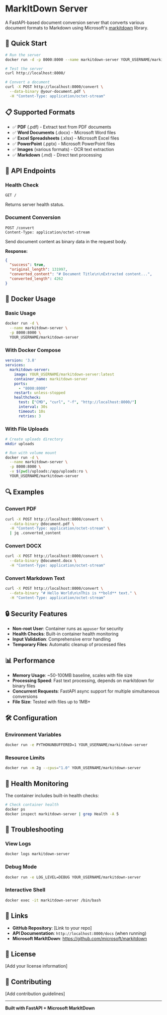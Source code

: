 # MarkItDown Server

A FastAPI-based document conversion server that converts various document formats to Markdown using Microsoft's [markitdown](https://github.com/microsoft/markitdown) library.

## 🚀 Quick Start

```bash
# Run the server
docker run -d -p 8000:8000 --name markitdown-server YOUR_USERNAME/markitdown-server

# Test the server
curl http://localhost:8000/

# Convert a document
curl -X POST http://localhost:8000/convert \
  --data-binary @your-document.pdf \
  -H "Content-Type: application/octet-stream"
```

## 📋 Supported Formats

- ✅ **PDF** (.pdf) - Extract text from PDF documents
- ✅ **Word Documents** (.docx) - Microsoft Word files
- ✅ **Excel Spreadsheets** (.xlsx) - Microsoft Excel files  
- ✅ **PowerPoint** (.pptx) - Microsoft PowerPoint files
- ✅ **Images** (various formats) - OCR text extraction
- ✅ **Markdown** (.md) - Direct text processing

## 🔧 API Endpoints

### Health Check
```http
GET /
```
Returns server health status.

### Document Conversion
```http
POST /convert
Content-Type: application/octet-stream
```

Send document content as binary data in the request body.

**Response:**
```json
{
  "success": true,
  "original_length": 131997,
  "converted_content": "# Document Title\n\nExtracted content...",
  "converted_length": 4262
}
```

## 🐳 Docker Usage

### Basic Usage
```bash
docker run -d \
  --name markitdown-server \
  -p 8000:8000 \
  YOUR_USERNAME/markitdown-server
```

### With Docker Compose
```yaml
version: '3.8'
services:
  markitdown-server:
    image: YOUR_USERNAME/markitdown-server:latest
    container_name: markitdown-server
    ports:
      - "8000:8000"
    restart: unless-stopped
    healthcheck:
      test: ["CMD", "curl", "-f", "http://localhost:8000/"]
      interval: 30s
      timeout: 10s
      retries: 3
```

### With File Uploads
```bash
# Create uploads directory
mkdir uploads

# Run with volume mount
docker run -d \
  --name markitdown-server \
  -p 8000:8000 \
  -v $(pwd)/uploads:/app/uploads:ro \
  YOUR_USERNAME/markitdown-server
```

## 🔍 Examples

### Convert PDF
```bash
curl -X POST http://localhost:8000/convert \
  --data-binary @document.pdf \
  -H "Content-Type: application/octet-stream" \
  | jq .converted_content
```

### Convert DOCX
```bash
curl -X POST http://localhost:8000/convert \
  --data-binary @document.docx \
  -H "Content-Type: application/octet-stream"
```

### Convert Markdown Text
```bash
curl -X POST http://localhost:8000/convert \
  --data-binary "# Hello World\n\nThis is **bold** text." \
  -H "Content-Type: application/octet-stream"
```

## 🔒 Security Features

- **Non-root User**: Container runs as `appuser` for security
- **Health Checks**: Built-in container health monitoring
- **Input Validation**: Comprehensive error handling
- **Temporary Files**: Automatic cleanup of processed files

## 📊 Performance

- **Memory Usage**: ~50-100MB baseline, scales with file size
- **Processing Speed**: Fast text processing, depends on markitdown for binary files
- **Concurrent Requests**: FastAPI async support for multiple simultaneous conversions
- **File Size**: Tested with files up to 1MB+

## 🛠️ Configuration

### Environment Variables
```bash
docker run -e PYTHONUNBUFFERED=1 YOUR_USERNAME/markitdown-server
```

### Resource Limits
```bash
docker run -m 2g --cpus="1.0" YOUR_USERNAME/markitdown-server
```

## 🏥 Health Monitoring

The container includes built-in health checks:

```bash
# Check container health
docker ps
docker inspect markitdown-server | grep Health -A 5
```

## 🐞 Troubleshooting

### View Logs
```bash
docker logs markitdown-server
```

### Debug Mode
```bash
docker run -e LOG_LEVEL=DEBUG YOUR_USERNAME/markitdown-server
```

### Interactive Shell
```bash
docker exec -it markitdown-server /bin/bash
```

## 🔗 Links

- **GitHub Repository**: [Link to your repo]
- **API Documentation**: `http://localhost:8000/docs` (when running)
- **Microsoft MarkItDown**: https://github.com/microsoft/markitdown

## 📝 License

[Add your license information]

## 🤝 Contributing

[Add contribution guidelines]

---

**Built with FastAPI + Microsoft MarkItDown** 